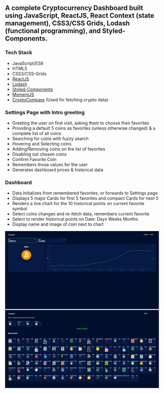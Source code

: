 ## A complete Cryptocurrency Dashboard built using JavaScript, ReactJS, React Context (state management), CSS3/CSS Grids, Lodash (functional programming), and Styled-Components. ##

### Tech Stack ###
* JavaScript/ES6
* HTML5
* CSS3/CSS-Grids
* [ReactJS](https://reactjs.org/)
* [Lodash](https://lodash.com/)
* [Styled-Components](https://styled-components.com/)
* [MomentJS](https://www.npmjs.com/package/moment)
* [CryptoCompare](https://www.cryptocompare.com/) (Used for fetching crypto data)

### Settings Page with Intro greeting ###
* Greeting the user on first visit, asking them to choose their favorites
* Providing a default 5 coins as favorites (unless otherwise changed) & a complete list of all coins
* Searching for coins with fuzzy search
* Hovering and Selecting coins
* Adding/Removing coins on the list of favorites
* Disabling out chosen coins
* Confirm Favorite Coin
* Remembers those values for the user
* Generates dashboard prices & historical data

### Dashboard ###
* Data initializes from remembered favorites, or forwards to Settings page
* Displays 5 major Cards for first 5 favorites and compact Cards for next 5
* Renders a line chart for the 10 historical points on current favorite symbol
* Select coins changes and re-fetch data, remembers current favorite
* Select to render historical points on Date: Days Weeks Months
* Display name and image of coin next to chart

![Dashboard](https://github.com/javida1492/cryptodash/blob/master/public/dashboard.png)
![Settings](https://github.com/javida1492/cryptodash/blob/master/public/settings.png)
